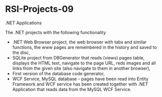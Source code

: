 RSI-Projects-09
===============

.NET Applications

The .NET projects with the following functionality
- .NET Web Browser project, the web browser with tabs and similar functions, the www pages are remembered in the history and saved to the disc,
- SQLite project from DBGenerator that reads (views) pages table, displays the HTML text, navigate to the page URL, reds images and all links from the given site (also navigate to them in another browser),
- First version of the database code generator,
- WCF Service, MySQL database - pages have been read into Entity Framework and WCF service has been created together with .NET Application that reads data from the MySQL WCF Service.
